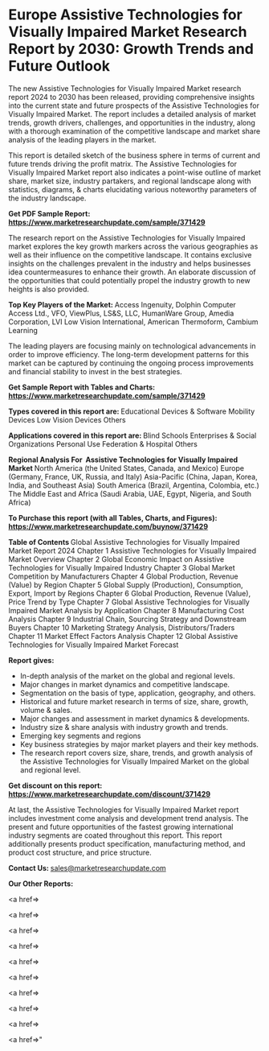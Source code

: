 # Europe Assistive Technologies for Visually Impaired Market Research Report by 2030: Growth Trends and Future Outlook

The new Assistive Technologies for Visually Impaired Market research report 2024 to 2030 has been released, providing comprehensive insights into the current state and future prospects of the Assistive Technologies for Visually Impaired Market. The report includes a detailed analysis of market trends, growth drivers, challenges, and opportunities in the industry, along with a thorough examination of the competitive landscape and market share analysis of the leading players in the market.

This report is detailed sketch of the business sphere in terms of current and future trends driving the profit matrix. The Assistive Technologies for Visually Impaired Market report also indicates a point-wise outline of market share, market size, industry partakers, and regional landscape along with statistics, diagrams, &amp; charts elucidating various noteworthy parameters of the industry landscape.

<strong><b>Get PDF Sample Report: <a href=https://www.marketresearchupdate.com/sample/371429>https://www.marketresearchupdate.com/sample/371429</a></b></strong>

The research report on the Assistive Technologies for Visually Impaired market explores the key growth markers across the various geographies as well as their influence on the competitive landscape. It contains exclusive insights on the challenges prevalent in the industry and helps businesses idea countermeasures to enhance their growth. An elaborate discussion of the opportunities that could potentially propel the industry growth to new heights is also provided.

<strong><b>Top Key Players of the Market:
</b></strong>Access Ingenuity, Dolphin Computer Access Ltd., VFO, ViewPlus, LS&S, LLC, HumanWare Group, Amedia Corporation, LVI Low Vision International, American Thermoform, Cambium Learning<strong><b>
</b></strong>

The leading players are focusing mainly on technological advancements in order to improve efficiency. The long-term development patterns for this market can be captured by continuing the ongoing process improvements and financial stability to invest in the best strategies.

<strong><b>Get Sample Report with Tables and Charts: <a href=https://www.marketresearchupdate.com/sample/371429>https://www.marketresearchupdate.com/sample/371429</a></b></strong>

<strong><b>Types covered in this report are:
</b></strong>Educational Devices & Software
Mobility Devices
Low Vision Devices
Others<strong><b>
</b></strong>

<strong><b>Applications covered in this report are:
</b></strong>Blind Schools
Enterprises & Social Organizations
Personal Use
Federation & Hospital
Others<strong><b>
</b></strong>

<strong><b>Regional Analysis For  Assistive Technologies for Visually Impaired Market</b></strong><strong><b>
</b></strong>North America (the United States, Canada, and Mexico)
Europe (Germany, France, UK, Russia, and Italy)
Asia-Pacific (China, Japan, Korea, India, and Southeast Asia)
South America (Brazil, Argentina, Colombia, etc.)
The Middle East and Africa (Saudi Arabia, UAE, Egypt, Nigeria, and South Africa)

<strong><b>To Purchase this report (with all Tables, Charts, and Figures): <a href=https://www.marketresearchupdate.com/buynow/371429>https://www.marketresearchupdate.com/buynow/371429</a></b></strong>

<strong><b>Table of Contents</b></strong><strong><b>
</b></strong>Global Assistive Technologies for Visually Impaired Market Report 2024
Chapter 1 Assistive Technologies for Visually Impaired Market Overview
Chapter 2 Global Economic Impact on Assistive Technologies for Visually Impaired Industry
Chapter 3 Global Market Competition by Manufacturers
Chapter 4 Global Production, Revenue (Value) by Region
Chapter 5 Global Supply (Production), Consumption, Export, Import by Regions
Chapter 6 Global Production, Revenue (Value), Price Trend by Type
Chapter 7 Global Assistive Technologies for Visually Impaired Market Analysis by Application
Chapter 8 Manufacturing Cost Analysis
Chapter 9 Industrial Chain, Sourcing Strategy and Downstream Buyers
Chapter 10 Marketing Strategy Analysis, Distributors/Traders
Chapter 11 Market Effect Factors Analysis
Chapter 12 Global Assistive Technologies for Visually Impaired Market Forecast

<strong><b>Report gives:</b></strong>

- In-depth analysis of the market on the global and regional levels.
- Major changes in market dynamics and competitive landscape.
- Segmentation on the basis of type, application, geography, and others.
- Historical and future market research in terms of size, share, growth, volume &amp; sales.
- Major changes and assessment in market dynamics &amp; developments.
- Industry size &amp; share analysis with industry growth and trends.
- Emerging key segments and regions
- Key business strategies by major market players and their key methods.
- The research report covers size, share, trends, and growth analysis of the Assistive Technologies for Visually Impaired Market on the global and regional level.

<strong><b>Get discount on this report: <a href=https://www.marketresearchupdate.com/discount/371429>https://www.marketresearchupdate.com/discount/371429</a></b></strong>

At last, the Assistive Technologies for Visually Impaired Market report includes investment come analysis and development trend analysis. The present and future opportunities of the fastest growing international industry segments are coated throughout this report. This report additionally presents product specification, manufacturing method, and product cost structure, and price structure.

<strong><b>Contact Us:
</b></strong>sales@marketresearchupdate.com

<strong>Our Other Reports:</strong>

<a href=></a>

<a href=></a>

<a href=></a>

<a href=></a>

<a href=></a>

<a href=></a>

<a href=></a>

<a href=></a>

<a href=></a>

<a href=></a>"

